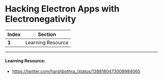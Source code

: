 # Hacking Electron Apps with Electronegativity

Index | Section
--- | ---
**1** | Learning Resource

___


#### Learning Resource: 

* https://twitter.com/harshbothra_/status/1388180473008984065